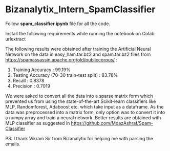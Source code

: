 # Bizanalytix_Intern_SpamClassifier

Follow **spam_classifier.ipynb** file for all the code.

Install the following requirements while running the notebook on Colab: urlextract

The following results were obtained after training the Artificial Neural Network on the data in easy_ham.tar.bz2 and spam.tar.bz2 files from https://spamassassin.apache.org/old/publiccorpus/ :

1. Training Accuracy : 99.19%
2. Testing Accuracy (70-30 train-test split) : 83.78%
3. Recall : 0.8378
4. Precision : 0.7019

We were asked to convert all the data into a sparse matrix form which prevented us from using the state-of-the-art Scikit-learn classifiers like MLP, Randomforest, Adaboost etc. which take input as a dataframe. As the data was preprocessed into a matrix form, only option was to convert it into a numpy array and train a neural network. Better results are obtained with MLP classifier as suggested in https://github.com/MoazAshraf/Spam-Classifier

PS: I thank Vikram Sir from Bizanalytix for helping me with parsing the emails.
